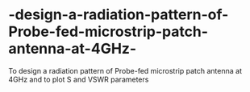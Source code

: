 # -design-a-radiation-pattern-of-Probe-fed-microstrip-patch-antenna-at-4GHz-
To  design a radiation pattern of Probe-fed microstrip patch antenna at 4GHz and to plot S and  VSWR parameters

